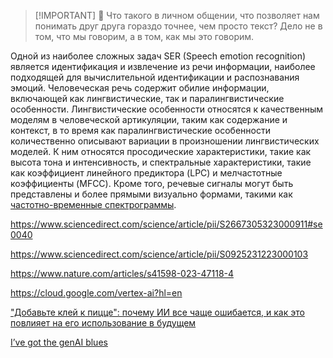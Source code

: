 > [!IMPORTANT] 💜 Что такого в личном общении, что позволяет нам понимать друг друга гораздо точнее, чем просто текст? Дело не в том, что мы говорим, а в том, как мы это говорим.

Одной из наиболее сложных задач SER (Speech emotion recognition) является идентификация и извлечение из речи информации, наиболее подходящей для вычислительной идентификации и распознавания эмоций. Человеческая речь содержит обилие информации, включающей как лингвистические, так и паралингвистические особенности. Лингвистические особенности относятся к качественным моделям в человеческой артикуляции, таким как содержание и контекст, в то время как паралингвистические особенности количественно описывают вариации в произношении лингвистических моделей. К ним относятся просодические характеристики, такие как высота тона и интенсивность, и спектральные характеристики, такие как коэффициент линейного предиктора (LPC) и мелчастотные коэффициенты (MFCC). Кроме того, речевые сигналы могут быть представлены и более прямыми визуально формами, такими как [частотно-временные спектрограммы](https://www.sciencedirect.com/topics/physics-and-astronomy/spectrogram).

https://www.sciencedirect.com/science/article/pii/S2667305323000911#se0040

https://www.sciencedirect.com/science/article/pii/S0925231223000103

https://www.nature.com/articles/s41598-023-47118-4

https://cloud.google.com/vertex-ai?hl=en

["Добавьте клей к пицце": почему ИИ все чаще ошибается, и как это повлияет на его использование в будущем](https://news.dialog.ua/300858_1725280668)

[I’ve got the genAI blues](https://www.computerworld.com/article/3488589/ive-got-the-genai-blues.html)
